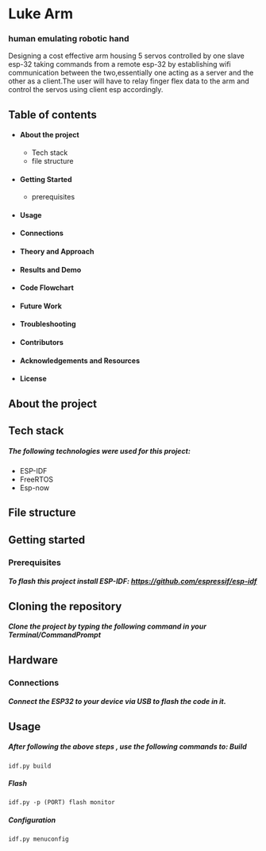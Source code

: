 
# Luke Arm

### human emulating robotic hand

Designing a cost effective arm housing 5 servos controlled by one slave esp-32 taking commands from a remote esp-32 by establishing wifi communication between the two,essentially one acting as a server and the other as a client.The user will have to relay finger flex data to the arm and control the servos using client esp accordingly.

## Table of contents
- #### About the project
  - Tech stack
  - file structure
- #### Getting Started
  - prerequisites
- #### Usage
- #### Connections
- #### Theory and Approach
- #### Results and Demo
- #### Code Flowchart
- #### Future Work
- #### Troubleshooting
- #### Contributors
- #### Acknowledgements and Resources
- #### License

## About the project
## Tech stack 
##### The following technologies were used for this project:
- ESP-IDF
- FreeRTOS
- Esp-now
## File structure

## Getting started 
### Prerequisites
##### To flash this project install ESP-IDF: https://github.com/espressif/esp-idf

## Cloning the repository
##### Clone the project by typing the following command in your Terminal/CommandPrompt

## Hardware
### Connections
##### Connect the ESP32 to your device via USB to flash the code in it.

## Usage

##### After following the above steps , use the following commands to: Build

```
idf.py build
```

##### Flash
```
idf.py -p (PORT) flash monitor
```

##### Configuration

```
idf.py menuconfig
```
       
